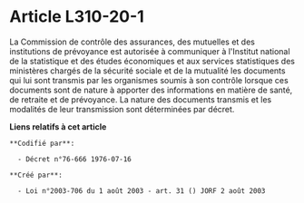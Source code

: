 # Article L310-20-1

La Commission de contrôle des assurances, des mutuelles et des institutions de prévoyance est autorisée à communiquer à
l'Institut national de la statistique et des études économiques et aux services statistiques des ministères chargés de la
sécurité sociale et de la mutualité les documents qui lui sont transmis par les organismes soumis à son contrôle lorsque ces
documents sont de nature à apporter des informations en matière de santé, de retraite et de prévoyance. La nature des
documents transmis et les modalités de leur transmission sont déterminées par décret.

**Liens relatifs à cet article**

	**Codifié par**:

	  - Décret n°76-666 1976-07-16

	**Créé par**:

	  - Loi n°2003-706 du 1 août 2003 - art. 31 () JORF 2 août 2003
